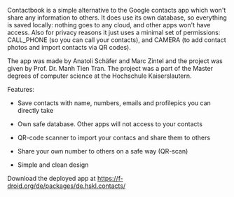 Contactbook is a simple alternative to the Google contacts app which
 won't share any information to others. It does use its own database, so
 everything is saved locally: nothing goes to any cloud, and other apps won't
 have access. 
Also for privacy reasons it just uses a minimal set of
 permissions: CALL_PHONE (so you can call your contacts), and CAMERA (to add
 contact photos and import contacts via QR codes).

 
The app was made by Anatoli Schäfer and Marc Zintel and the project was
 given by Prof. Dr. Manh Tien Tran. The project was a part of the Master
 degrees of computer science at the Hochschule Kaiserslautern.

    
Features:    
* Save contacts with name, numbers, emails and profilepics you can directly take
    
* Own safe database. Other apps will not access to your contacts
    
* QR-code scanner to import your contacs and share them to others
    
* Share your own number to others on a safe way (QR-scan)
    
* Simple and clean design


Download the deployed app at https://f-droid.org/de/packages/de.hskl.contacts/
